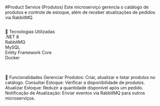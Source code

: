 #Product Service (Produtos)
Este microserviço gerencia o catálogo de produtos e controle de estoque, além de receber atualizações de pedidos via RabbitMQ.
##
🚀 Tecnologias Utilizadas<br>
.NET 8 <br>
RabbitMQ<br>
MySQL<br>
Entity Framework Core<br>
Docker<br><br>
##
📌 Funcionalidades
Gerenciar Produtos: Criar, atualizar e listar produtos no catálogo.
Consultar Estoque: Verificar a disponibilidade de produtos.
Atualizar Estoque: Reduzir a quantidade disponível após um pedido.
Notificação de Atualização: Enviar eventos via RabbitMQ para outros microserviços.
